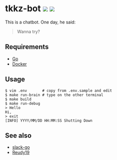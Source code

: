 tkkz-bot ![](https://github.com/supercaracal/tkkz-bot/workflows/Test/badge.svg?branch=master) ![](https://github.com/supercaracal/tkkz-bot/workflows/Docker/badge.svg)
=================

This is a chatbot. One day, he said:

> Wanna try?

## Requirements

* [Go](https://golang.org/doc/install)
* [Docker](https://docs.docker.com/get-docker/)

## Usage

```
$ vim .env       # copy from .env.sample and edit
$ make run-brain # type on the other terminal
$ make build
$ make run-debug
> Hello
Hi,
> exit
[INFO] YYYY/MM/DD HH:MM:SS Shutting Down
```

## See also

* [slack-go](https://github.com/slack-go/slack)
* [Reudy19](https://github.com/mmasaki/Reudy19)
